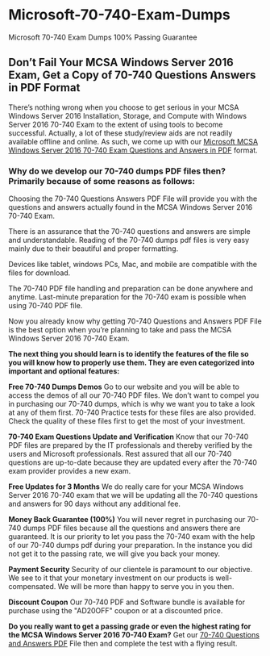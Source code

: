 # Microsoft-70-740-Exam-Dumps
Microsoft 70-740 Exam Dumps 100% Passing Guarantee

## Don’t Fail Your MCSA Windows Server 2016 Exam, Get a Copy of 70-740 Questions Answers in PDF Format
There’s nothing wrong when you choose to get serious in your MCSA Windows Server 2016 Installation, Storage, and Compute with Windows Server 2016 70-740 Exam to the extent of using tools to become successful. Actually, a lot of these study/review aids are not readily available offline and online. As such, we come up with our [Microsoft MCSA Windows Server 2016 70-740 Exam Questions and Answers in PDF](https://www.pass4surekey.com/exam/70-740.html) format.

### Why do we develop our 70-740 dumps PDF files then? Primarily because of some reasons as follows:
Choosing the 70-740 Questions Answers PDF File will provide you with the questions and answers actually found in the MCSA Windows Server 2016 70-740 Exam.

There is an assurance that the 70-740 questions and answers are simple and understandable.
Reading of the 70-740 dumps pdf files is very easy mainly due to their beautiful and proper formatting.

Devices like tablet, windows PCs, Mac, and mobile are compatible with the files for download.

The 70-740 PDF file handling and preparation can be done anywhere and anytime. Last-minute preparation for the 70-740 exam is possible when using 70-740 PDF file.

Now you already know why getting 70-740 Questions and Answers PDF File is the best option when you’re planning to take and pass the MCSA Windows Server 2016 70-740 Exam.

**The next thing you should learn is to identify the features of the file so you will know how to properly use them. They are even categorized into important and optional features:**

**Free 70-740 Dumps Demos** Go to our website and you will be able to access the demos of all our 70-740 PDF files. We don’t want to compel you in purchasing our 70-740 dumps, which is why we want you to take a look at any of them first. 70-740 Practice tests for these files are also provided. Check the quality of these files first to get the most of your investment. 

**70-740 Exam Questions Update and Verification** Know that our 70-740 PDF files are prepared by the IT professionals and thereby verified by the users and Microsoft professionals. Rest assured that all our 70-740 questions are up-to-date because they are updated every after the 70-740 exam provider provides a new exam. 

**Free Updates for 3 Months** We do really care for your MCSA Windows Server 2016 70-740 exam that we will be updating all the 70-740 questions and answers for 90 days without any additional fee. 

**Money Back Guarantee (100%)** You will never regret in purchasing our 70-740 dumps PDF files because all the questions and answers there are guaranteed. It is our priority to let you pass the 70-740 exam with the help of our 70-740 dumps pdf during your preparation. In the instance you did not get it to the passing rate, we will give you back your money. 

**Payment Security** Security of our clientele is paramount to our objective. We see to it that your monetary investment on our products is well-compensated. We will be more than happy to serve you in you then. 

**Discount Coupon** Our 70-740 PDF and Software bundle is available for purchase using the "AD20OFF" coupon or at a discounted price. 

**Do you really want to get a passing grade or even the highest rating for the MCSA Windows Server 2016 70-740 Exam?** Get our [70-740 Questions and Answers PDF](https://www.pass4surekey.com/exam/70-740.html)
 File then and complete the test with a flying result.
